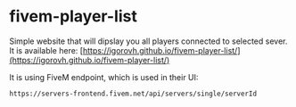 # fivem-player-list

Simple website that will dipslay you all players connected to selected sever.
It is available here: [https://igorovh.github.io/fivem-player-list/](https://igorovh.github.io/fivem-player-list/)

It is using FiveM endpoint, which is used in their UI:

```
https://servers-frontend.fivem.net/api/servers/single/serverId
```

